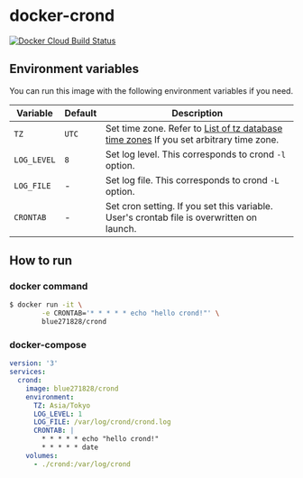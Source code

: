 # docker-crond

<a href="https://hub.docker.com/r/blue271828/crond">
  <img alt="Docker Cloud Build Status" src="https://img.shields.io/docker/cloud/build/blue271828/crond.svg">
</a>



## Environment variables

You can run this image with the following environment variables if you need.



| Variable    | Default | Description                                                  |
| ----------- | ------- | ------------------------------------------------------------ |
| `TZ`        | `UTC`   | Set time zone. Refer to [List of tz database time zones](https://en.wikipedia.org/wiki/List_of_tz_database_time_zones) If you set arbitrary time zone. |
| `LOG_LEVEL` | `8`     | Set log level. This corresponds to crond `-l` option.        |
| `LOG_FILE`  | -       | Set log file. This corresponds to crond `-L` option.         |
| `CRONTAB`   | -       | Set cron setting. If you set this variable. User's crontab file is overwritten on launch. |



## How to run



### docker command

```bash
$ docker run -it \
		-e CRONTAB='* * * * * echo "hello crond!"' \
		blue271828/crond
```



### docker-compose

```yaml
version: '3'
services:
  crond:
    image: blue271828/crond
    environment:
      TZ: Asia/Tokyo
      LOG_LEVEL: 1
      LOG_FILE: /var/log/crond/crond.log
      CRONTAB: |
        * * * * * echo "hello crond!"
        * * * * * date
    volumes:
      - ./crond:/var/log/crond
```



